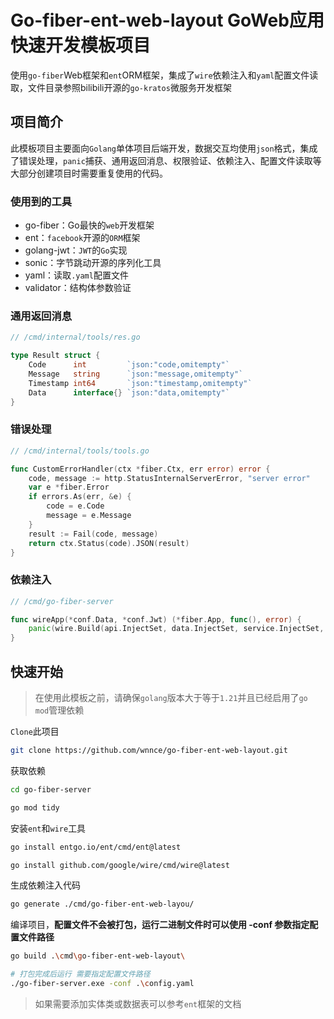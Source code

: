 # Go-fiber-ent-web-layout  GoWeb应用快速开发模板项目

使用`go-fiber`Web框架和`ent`ORM框架，集成了`wire`依赖注入和`yaml`配置文件读取，文件目录参照bilibili开源的`go-kratos`微服务开发框架

## 项目简介

此模板项目主要面向`Golang`单体项目后端开发，数据交互均使用`json`格式，集成了错误处理，`panic`捕获、通用返回消息、权限验证、依赖注入、配置文件读取等大部分创建项目时需要重复使用的代码。

### 使用到的工具

- go-fiber：Go最快的`web`开发框架
- ent：`facebook`开源的`ORM`框架
- golang-jwt：`JWT`的`Go`实现
- sonic：字节跳动开源的序列化工具
- yaml：读取`.yaml`配置文件
- validator：结构体参数验证

### 通用返回消息

```go
// /cmd/internal/tools/res.go

type Result struct {
	Code      int         `json:"code,omitempty"`
	Message   string      `json:"message,omitempty"`
	Timestamp int64       `json:"timestamp,omitempty"`
	Data      interface{} `json:"data,omitempty"`
}
```

### 错误处理

```go
// /cmd/internal/tools/tools.go

func CustomErrorHandler(ctx *fiber.Ctx, err error) error {
	code, message := http.StatusInternalServerError, "server error"
	var e *fiber.Error
	if errors.As(err, &e) {
		code = e.Code
		message = e.Message
	}
	result := Fail(code, message)
	return ctx.Status(code).JSON(result)
}
```

### 依赖注入

```go
// /cmd/go-fiber-server

func wireApp(*conf.Data, *conf.Jwt) (*fiber.App, func(), error) {
	panic(wire.Build(api.InjectSet, data.InjectSet, service.InjectSet, common.InjectSet, middlewares.NewAuthMiddleware, newApp))
}
```

## 快速开始

> 在使用此模板之前，请确保`golang`版本大于等于`1.21`并且已经启用了`go mod`管理依赖

`Clone`此项目

```bash
git clone https://github.com/wnnce/go-fiber-ent-web-layout.git
```

获取依赖

```bash
cd go-fiber-server

go mod tidy
```

安装`ent`和`wire`工具

```bash
go install entgo.io/ent/cmd/ent@latest

go install github.com/google/wire/cmd/wire@latest
```

生成依赖注入代码

```bash
go generate ./cmd/go-fiber-ent-web-layou/
```

编译项目，**配置文件不会被打包，运行二进制文件时可以使用 -conf 参数指定配置文件路径**

```bash
go build .\cmd\go-fiber-ent-web-layout\ 

# 打包完成后运行 需要指定配置文件路径
./go-fiber-server.exe -conf .\config.yaml
```

> 如果需要添加实体类或数据表可以参考`ent`框架的文档